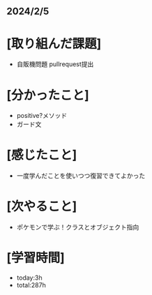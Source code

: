 ## 2024/2/5

# [取り組んだ課題]
- 自販機問題 pullrequest提出
# [分かったこと]
- positive?メソッド
- ガード文
# [感じたこと]  
- 一度学んだことを使いつつ復習できてよかった
# [次やること]
- ポケモンで学ぶ！クラスとオブジェクト指向
# [学習時間]
- today:3h  
- total:287h
